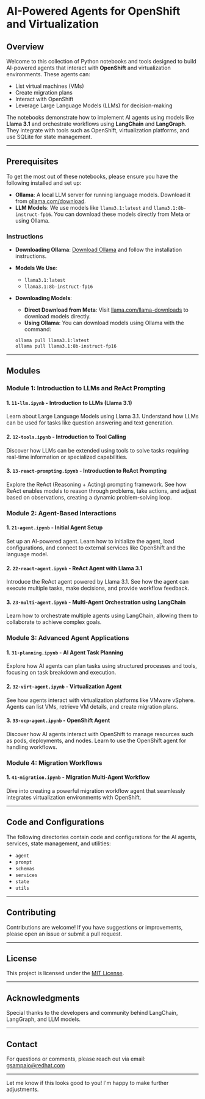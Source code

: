 # AI-Powered Agents for OpenShift and Virtualization

## Overview

Welcome to this collection of Python notebooks and tools designed to build AI-powered agents that interact with **OpenShift** and virtualization environments. These agents can:

- List virtual machines (VMs)
- Create migration plans
- Interact with OpenShift
- Leverage Large Language Models (LLMs) for decision-making

The notebooks demonstrate how to implement AI agents using models like **Llama 3.1** and orchestrate workflows using **LangChain** and **LangGraph**. They integrate with tools such as OpenShift, virtualization platforms, and use SQLite for state management.

---

## Prerequisites

To get the most out of these notebooks, please ensure you have the following installed and set up:

- **Ollama**: A local LLM server for running language models. Download it from [ollama.com/download](https://ollama.com/download).
- **LLM Models**: We use models like `llama3.1:latest` and `llama3.1:8b-instruct-fp16`. You can download these models directly from Meta or using Ollama.

### Instructions

- **Downloading Ollama**: [Download Ollama](https://ollama.com/download) and follow the installation instructions.
- **Models We Use**:
  - `llama3.1:latest`
  - `llama3.1:8b-instruct-fp16`
- **Downloading Models**:
  - **Direct Download from Meta**: Visit [llama.com/llama-downloads](https://www.llama.com/llama-downloads) to download models directly.
  - **Using Ollama**: You can download models using Ollama with the command:

  ```bash
  ollama pull llama3.1:latest
  ollama pull llama3.1:8b-instruct-fp16
  ```

---

## Modules

### Module 1: Introduction to LLMs and ReAct Prompting

#### 1. `11-llm.ipynb` - Introduction to LLMs (Llama 3.1)

Learn about Large Language Models using Llama 3.1. Understand how LLMs can be used for tasks like question answering and text generation.

#### 2. `12-tools.ipynb` - Introduction to Tool Calling

Discover how LLMs can be extended using tools to solve tasks requiring real-time information or specialized capabilities.

#### 3. `13-react-prompting.ipynb` - Introduction to ReAct Prompting

Explore the ReAct (Reasoning + Acting) prompting framework. See how ReAct enables models to reason through problems, take actions, and adjust based on observations, creating a dynamic problem-solving loop.

### Module 2: Agent-Based Interactions

#### 1. `21-agent.ipynb` - Initial Agent Setup

Set up an AI-powered agent. Learn how to initialize the agent, load configurations, and connect to external services like OpenShift and the language model.

#### 2. `22-react-agent.ipynb` - ReAct Agent with Llama 3.1

Introduce the ReAct agent powered by Llama 3.1. See how the agent can execute multiple tasks, make decisions, and provide workflow feedback.

#### 3. `23-multi-agent.ipynb` - Multi-Agent Orchestration using LangChain

Learn how to orchestrate multiple agents using LangChain, allowing them to collaborate to achieve complex goals.

### Module 3: Advanced Agent Applications

#### 1. `31-planning.ipynb` - AI Agent Task Planning

Explore how AI agents can plan tasks using structured processes and tools, focusing on task breakdown and execution.

#### 2. `32-virt-agent.ipynb` - Virtualization Agent

See how agents interact with virtualization platforms like VMware vSphere. Agents can list VMs, retrieve VM details, and create migration plans.

#### 3. `33-ocp-agent.ipynb` - OpenShift Agent

Discover how AI agents interact with OpenShift to manage resources such as pods, deployments, and nodes. Learn to use the OpenShift agent for handling workflows.

### Module 4: Migration Workflows

#### 1. `41-migration.ipynb` - Migration Multi-Agent Workflow

Dive into creating a powerful migration workflow agent that seamlessly integrates virtualization environments with OpenShift.

---

## Code and Configurations

The following directories contain code and configurations for the AI agents, services, state management, and utilities:

- `agent`
- `prompt`
- `schemas`
- `services`
- `state`
- `utils`

---

## Contributing

Contributions are welcome! If you have suggestions or improvements, please open an issue or submit a pull request.

---

## License

This project is licensed under the [MIT License](LICENSE).

---

## Acknowledgments

Special thanks to the developers and community behind LangChain, LangGraph, and LLM models.

---

## Contact

For questions or comments, please reach out via email: [gsampaio@redhat.com](mailto:gsampaio@redhat.com)

---

Let me know if this looks good to you! I'm happy to make further adjustments.
